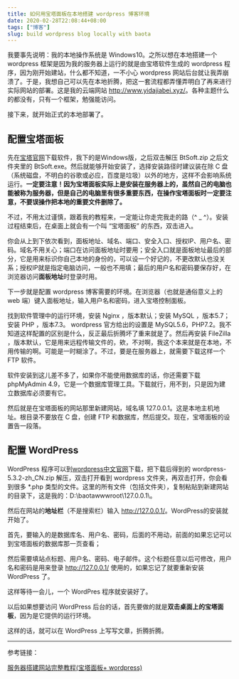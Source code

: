 ```yaml
---
title: 如何用宝塔面板在本地搭建 wordpress 博客环境
date: 2020-02-28T22:08:44+08:00
tags: ["博客"]
slug: build wordpress blog locally with baota
---
```


我要事先说明：我的本地操作系统是 Windows10。之所以想在本地搭建一个 wordpress 框架是因为我的服务器上运行的就是由宝塔软件生成的 wordpress 程序，因为刚开始建站，什么都不知道，一不小心 wordpress 网站后台就让我弄崩溃了。于是，我想自己可以先在本地折腾，把这一套流程都弄懂弄明白了再来进行实际网站的部署。这是我的云端网站 <http://www.yidajiabei.xyz/>。各种主题什么的都没有，只有一个框架，勉强能访问。

接下来，就开始正式的本地部署了。

## 配置宝塔面板

先在[宝塔官网](https://www.bt.cn/)下载软件，我下的是Windows版，之后双击解压 BtSoft.zip 之后文件夹里的 BtSoft.exe。然后就能够开始安装了，选择安装路径时建议装在除 C 盘（系统磁盘，不明白的谷歌或必应，百度是垃圾）以外的地方，这样不会影响系统运行。**一定要注意！因为宝塔面板实际上是安装在服务器上的，虽然自己的电脑也能被称为服务器，但是自己的电脑里有很多重要东西，在操作宝塔面板时一定要注意，不要误操作把本地的重要文件删除了。**

不过，不用太过谨慎，跟着我的教程来，一定能让你走完我走的路（^ _ ^）。安装过程结束后，在桌面上就会有一个叫 “宝塔面板” 的东西，双击进入。

你会从上到下依次看到，面板地址、域名、端口、安全入口、授权IP、用户名、密码。域名不用关心；端口在访问面板地址时要用；安全入口就是面板地址最后的部分，它是用来标识你自己本地的身份的，可以设一个好记的，不更改默认也没关系；授权IP就是指定电脑访问，一般也不用填；最后的用户名和密码要保存好，在浏览器访问**面板地址**时登录时用。

下一步就是配置 wordpress 博客需要的环境。在浏览器（也就是通俗意义上的 web 端）键入面板地址，输入用户名和密码，进入宝塔控制面板。

找到软件管理中的运行环境，安装 Nginx ，版本默认；安装 MySQL ，版本5.7；安装 PHP ，版本7.3。 wordpress 官方给出的设置是 MySQL5.6，PHP7.2。我不知道这样配置的区别是什么，反正最后折腾坏了重来就是了。然后再安装 FileZilla ，版本默认，它是用来远程传输文件的，欸，不对啊，我这个本来就是在本地，不用传输的啊。可能是一时糊涂了。不过，要是在服务器上，就需要下载这样一个 FTP 软件。

软件安装到这儿差不多了，如果你不能使用数据库的话，你还需要下载 phpMyAdmin 4.9，它是一个数据库管理工具。下载就行，用不到，只是因为建立数据库必须要有它。

然后就是在宝塔面板的网站那里新建网站，域名填 127.0.0.1。这是本地主机地址。根目录不要放在 C 盘，创建 FTP 和数据库，然后提交。现在，宝塔面板的设置告一段落。

## 配置 WordPress

WordPress 程序可以到[wordpress中文官网](https://cn.wordpress.org/download/)下载，把下载后得到的 wordpress-5.3.2-zh_CN.zip 解压，双击打开看到 wordpress 文件夹，再双击打开，你会看到很多 *.php 类型的文件。这里的所有文件（包括文件夹），复制粘贴到新建网站的目录下，这是我的：D:\baotawwwroot\127.0.0.1\。

然后在网站的**地址栏**（不是搜索栏）输入 <http://127.0.0.1/>。WordPress的安装就开始了。

首先，要输入的是数据库名、用户名、密码，后面的不用动，前面的如果忘记可以到宝塔面板的数据库那一页查看；

然后需要填站点标题、用户名、密码、电子邮件。这个标题任意以后可修改，用户名和密码是用来登录 <http://127.0.0.1/> 使用的，如果忘记了就要重新安装 WordPress 了。

这样等待一会儿，一个 WordPres 程序就安装好了。

以后如果想要访问 WordPress 后台的话，首先要做的就是**双击桌面上的宝塔面板**，因为是它提供的运行环境。

这样的话，就可以在 WordPress 上写写文章，折腾折腾。

---

参考链接：

[服务器搭建网站完整教程(宝塔面板+ wordpress)](https://www.zhujibiji.com/2018/04/how-to-use-bandwagonhost-build-a-website/)

